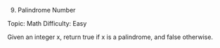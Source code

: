 9. Palindrome Number

Topic: Math
Difficulty: Easy


Given an integer x, return true if x is a palindrome, and false otherwise.